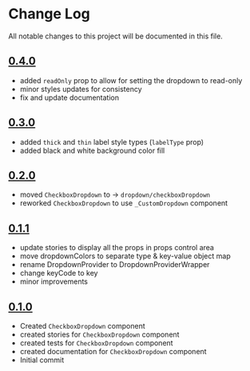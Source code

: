 # Change Log

All notable changes to this project will be documented in this file.

## [0.4.0](https://github.com/code-dot-org/code-dot-org/pull/58209)
* added `readOnly` prop to allow for setting the dropdown to read-only
* minor styles updates for consistency
* fix and update documentation

## [0.3.0](https://github.com/code-dot-org/code-dot-org/pull/57827)
* added `thick` and `thin` label style types (`labelType` prop)
* added black and white background color fill

## [0.2.0](https://github.com/code-dot-org/code-dot-org/pull/56683)
* moved `CheckboxDropdown` to -> `dropdown/checkboxDropdown`
* reworked `CheckboxDropdown` to use `_CustomDropdown` component

## [0.1.1](https://github.com/code-dot-org/code-dot-org/pull/56543)
* update stories to display all the props in props control area
* move dropdownColors to separate type & key-value object map
* rename DropdownProvider to DropdownProviderWrapper
* change keyCode to key
* minor improvements

## [0.1.0](https://github.com/code-dot-org/code-dot-org/pull/56283)
* Created `CheckboxDropdown` component
* created stories for  `CheckboxDropdown` component
* created tests for  `CheckboxDropdown` component
* created documentation for  `CheckboxDropdown` component
* Initial commit
